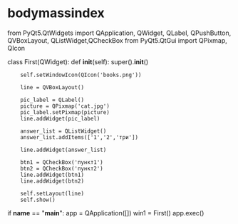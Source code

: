 # bodymassindex

from PyQt5.QtWidgets import QApplication, QWidget, QLabel, QPushButton, QVBoxLayout, QListWidget,QCheckBox
from PyQt5.QtGui import QPixmap, QIcon

class First(QWidget):
    def __init__(self):
        super().__init__()

        self.setWindowIcon(QIcon('books.png'))

        line = QVBoxLayout()

        pic_label = QLabel()
        picture = QPixmap('cat.jpg')
        pic_label.setPixmap(picture)
        line.addWidget(pic_label)

        answer_list = QListWidget()
        answer_list.addItems(['1','2','три'])

        line.addWidget(answer_list)

        btn1 = QCheckBox('пункт1')
        btn2 = QCheckBox('пункт2')
        line.addWidget(btn1)
        line.addWidget(btn2)

        self.setLayout(line)
        self.show()

if __name__ == "__main__":
    app = QApplication([])
    win1 = First()
    app.exec()